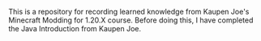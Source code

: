 This is a repository for recording learned knowledge from Kaupen Joe's Minecraft Modding for 1.20.X course.
Before doing this, I have completed the Java Introduction from Kaupen Joe.
